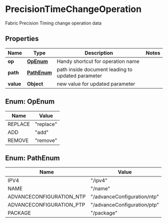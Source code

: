 

# PrecisionTimeChangeOperation

Fabric Precision Timing change operation data

## Properties

| Name | Type | Description | Notes |
|------------ | ------------- | ------------- | -------------|
|**op** | [**OpEnum**](#OpEnum) | Handy shortcut for operation name |  |
|**path** | [**PathEnum**](#PathEnum) | path inside document leading to updated parameter |  |
|**value** | **Object** | new value for updated parameter |  |



## Enum: OpEnum

| Name | Value |
|---- | -----|
| REPLACE | &quot;replace&quot; |
| ADD | &quot;add&quot; |
| REMOVE | &quot;remove&quot; |



## Enum: PathEnum

| Name | Value |
|---- | -----|
| IPV4 | &quot;/ipv4&quot; |
| NAME | &quot;/name&quot; |
| ADVANCECONFIGURATION_NTP | &quot;/advanceConfiguration/ntp&quot; |
| ADVANCECONFIGURATION_PTP | &quot;/advanceConfiguration/ptp&quot; |
| PACKAGE | &quot;/package&quot; |




